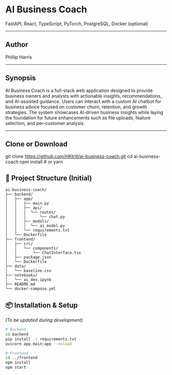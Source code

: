 # AI Business Coach

FastAPI, React, TypeScript, PyTorch, PostgreSQL, Docker (optional)

---

## Author
Phillip Harris

---

## Synopsis
AI Business Coach is a full-stack web application designed to provide business owners and analysts with actionable insights, recommendations, and AI-assisted guidance. Users can interact with a custom AI chatbot for business advice focused on customer churn, retention, and growth strategies. The system showcases AI-driven business insights while laying the foundation for future enhancements such as file uploads, feature selection, and per-customer analysis.

---

## Clone or Download
git clone https://github.com/HKtrill/ai-business-coach.git
cd ai-business-coach
npm install      # or yarn

## 📁 Project Structure (Initial)

```plaintext
ai-business-coach/
├── backend/
│   ├── app/
│   │   ├── main.py
│   │   ├── api/
│   │   │  └── routes/
│   │   │      └── chat.py
│   │   ├── models/
│   │   │  └── ai_model.py
│   │   └── requirements.txt
│   └── Dockerfile
├── frontend/
│   ├── src/
│   │   └── components/
│   │       └── ChatInterface.tsx
│   ├── package.json
│   └── Dockerfile
├── data/
│   └── baseline.csv
├── notebooks/
│   └── ai_dev.ipynb
├── README.md
└── docker-compose.yml
```
## 📦 Installation & Setup

*(To be updated during development)*

```bash
# Backend
cd backend
pip install -r requirements.txt
uvicorn app.main:app --reload

# Frontend
cd ../frontend
npm install
npm start
```
